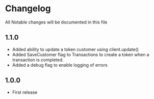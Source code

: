 # Changelog

All Notable changes will be documented in this file

## 1.1.0

 - Added ability to update a token customer using client.update()
 - Added SaveCustomer flag to Transactions to create a token when a transaction is completed.
 - Added a debug flag to enable logging of errors

## 1.0.0

 - First release
